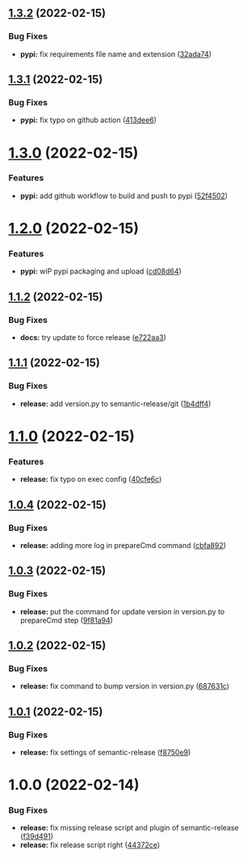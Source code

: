## [1.3.2](https://github.com/public-sysunicorns-info/fastapi_sysunicorns_helper/compare/v1.3.1...v1.3.2) (2022-02-15)


### Bug Fixes

* **pypi:** fix requirements file name and extension ([32ada74](https://github.com/public-sysunicorns-info/fastapi_sysunicorns_helper/commit/32ada7487ea02635e022f95c5754fe7c73df442e))

## [1.3.1](https://github.com/public-sysunicorns-info/fastapi_sysunicorns_helper/compare/v1.3.0...v1.3.1) (2022-02-15)


### Bug Fixes

* **pypi:** fix typo on github action ([413dee6](https://github.com/public-sysunicorns-info/fastapi_sysunicorns_helper/commit/413dee67e596ad18eb715551e4fef04dd64ccaab))

# [1.3.0](https://github.com/public-sysunicorns-info/fastapi_sysunicorns_helper/compare/v1.2.0...v1.3.0) (2022-02-15)


### Features

* **pypi:** add github workflow to build and push to pypi ([52f4502](https://github.com/public-sysunicorns-info/fastapi_sysunicorns_helper/commit/52f4502aaea933665d5e579d82d34fcab7e33917))

# [1.2.0](https://github.com/public-sysunicorns-info/fastapi_sysunicorns_helper/compare/v1.1.2...v1.2.0) (2022-02-15)


### Features

* **pypi:** wiP pypi packaging and upload ([cd08d64](https://github.com/public-sysunicorns-info/fastapi_sysunicorns_helper/commit/cd08d64911fc5f4fd2edbbf2432d6a4c713f8a22))

## [1.1.2](https://github.com/public-sysunicorns-info/fastapi_sysunicorns_helper/compare/v1.1.1...v1.1.2) (2022-02-15)


### Bug Fixes

* **docs:** try update to force release ([e722aa3](https://github.com/public-sysunicorns-info/fastapi_sysunicorns_helper/commit/e722aa3dd46dd52eb1ebfc57516fb1afbf5f7dfd))

## [1.1.1](https://github.com/public-sysunicorns-info/fastapi_sysunicorns_helper/compare/v1.1.0...v1.1.1) (2022-02-15)


### Bug Fixes

* **release:** add version.py to semantic-release/git ([1b4dff4](https://github.com/public-sysunicorns-info/fastapi_sysunicorns_helper/commit/1b4dff44266c2c3e03fa88b007113f4be6b8e68f))

# [1.1.0](https://github.com/public-sysunicorns-info/fastapi_sysunicorns_helper/compare/v1.0.4...v1.1.0) (2022-02-15)


### Features

* **release:** fix typo on exec config ([40cfe6c](https://github.com/public-sysunicorns-info/fastapi_sysunicorns_helper/commit/40cfe6c4d4f0e84eb05a2a486e2e6c599609b2a1))

## [1.0.4](https://github.com/public-sysunicorns-info/fastapi_sysunicorns_helper/compare/v1.0.3...v1.0.4) (2022-02-15)


### Bug Fixes

* **release:** adding more log in prepareCmd command ([cbfa892](https://github.com/public-sysunicorns-info/fastapi_sysunicorns_helper/commit/cbfa8927945549b43c858fbaa9a9ed35129504f6))

## [1.0.3](https://github.com/public-sysunicorns-info/fastapi_sysunicorns_helper/compare/v1.0.2...v1.0.3) (2022-02-15)


### Bug Fixes

* **release:** put the command for update version in version.py to prepareCmd step ([9f81a94](https://github.com/public-sysunicorns-info/fastapi_sysunicorns_helper/commit/9f81a94972019128fc48ac3886ce6b02a17d225e))

## [1.0.2](https://github.com/public-sysunicorns-info/fastapi_sysunicorns_helper/compare/v1.0.1...v1.0.2) (2022-02-15)


### Bug Fixes

* **release:** fix command to bump version in version.py ([687631c](https://github.com/public-sysunicorns-info/fastapi_sysunicorns_helper/commit/687631cff8ed205c4b57aca51f3ccb2a53f836bc))

## [1.0.1](https://github.com/public-sysunicorns-info/fastapi_sysunicorns_helper/compare/v1.0.0...v1.0.1) (2022-02-15)


### Bug Fixes

* **release:** fix settings of semantic-release ([f8750e9](https://github.com/public-sysunicorns-info/fastapi_sysunicorns_helper/commit/f8750e9771e88102aec6fc0f8dc99a43b1e96c89))

# 1.0.0 (2022-02-14)


### Bug Fixes

* **release:** fix missing release script and plugin of semantic-release ([f39d491](https://github.com/public-sysunicorns-info/fastapi_sysunicorns_helper/commit/f39d491274621a3d43c5946537a7bf5245bf122b))
* **release:** fix release script right ([44372ce](https://github.com/public-sysunicorns-info/fastapi_sysunicorns_helper/commit/44372cec9a11b86bcafaf0754048bf457deba1f4))
